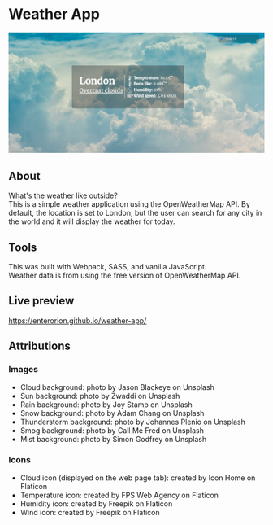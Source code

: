 # Weather App

![Screenshot of the website](./src/style/images/weatherScreenshot.png?raw=true)

## About

What's the weather like outside?  
This is a simple weather application using the OpenWeatherMap API. By default, the location is set to London, but the user can
search for any city in the world and it will display the weather for today.

## Tools

This was built with Webpack, SASS, and vanilla JavaScript.  
Weather data is from using the free version of OpenWeatherMap API.

## Live preview

https://enterorion.github.io/weather-app/

## Attributions

### Images

- Cloud background: photo by Jason Blackeye on Unsplash
- Sun background: photo by Zwaddi on Unsplash
- Rain background: photo by Joy Stamp on Unsplash
- Snow background: photo by Adam Chang on Unsplash
- Thunderstorm background: photo by Johannes Plenio on Unsplash
- Smog background: photo by Call Me Fred on Unsplash
- Mist background: photo by Simon Godfrey on Unsplash

### Icons

- Cloud icon (displayed on the web page tab): created by Icon Home on Flaticon
- Temperature icon: created by FPS Web Agency on Flaticon
- Humidity icon: created by Freepik on Flaticon
- Wind icon: created by Freepik on Flaticon
